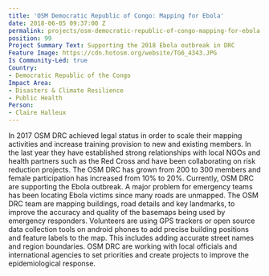 ```yaml
---
title: 'OSM Democratic Republic of Congo: Mapping for Ebola'
date: 2018-06-05 09:37:00 Z
permalink: projects/osm-democratic-republic-of-congo-mapping-for-ebola
position: 99
Project Summary Text: Supporting the 2018 Ebola outbreak in DRC
Feature Image: https://cdn.hotosm.org/website/TG6_4343.JPG
Is Community-Led: true
Country:
- Democratic Republic of the Congo
Impact Area:
- Disasters & Climate Resilience
- Public Health
Person:
- Claire Halleux
---
```


In 2017 OSM DRC achieved legal status in order to scale their mapping activities and increase training provision to new and existing members. In the last year they have established strong relationships with local NGOs and health partners such as the Red Cross and have been collaborating on risk reduction projects. The OSM DRC has grown from 200 to 300 members and female participation has increased from 10% to 20%. Currently, OSM DRC are supporting the Ebola outbreak. A major problem for emergency teams has been locating Ebola victims since many roads are unmapped. The OSM DRC team are mapping buildings, road details and key landmarks, to improve the accuracy and quality of the basemaps being used by emergency responders. Volunteers are using GPS trackers or open source data collection tools on android phones to add precise building positions and feature labels to the map. This includes adding accurate street names and region boundaries. OSM DRC are working with local officials and international agencies to set priorities and create projects to improve the epidemiological response.